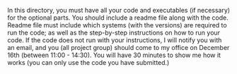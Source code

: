 In this directory, you must have all 
your code and executables (if necessary) for the optional parts. You should include a 
readme file along with the code. Readme file must include which systems (with the 
versions) are required to run the code; as well as the step-by-step instructions on how to 
run your code. If the code does not run with your instructions, I will notify you with an 
email, and you (all project group) should come to my office on December 16th (between 
11:00 - 14:30). You will have 30 minutes to show me how it works (you can only use the 
code you have submitted.) 

